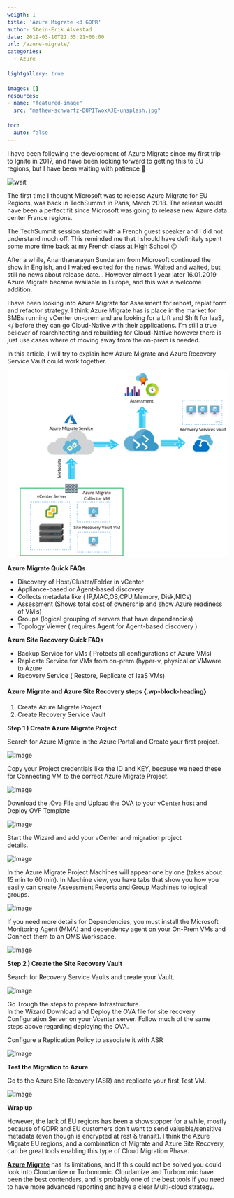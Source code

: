 ```yaml
---
weigth: 1
title: 'Azure Migrate <3 GDPR'
author: Stein-Erik Alvestad
date: 2019-03-10T21:35:21+00:00
url: /azure-migrate/
categories:
  - Azure

lightgallery: true

images: []
resources:
- name: "featured-image"
  src: "mathew-schwartz-DUPITwoxXJE-unsplash.jpg"

toc:
  auto: false
---
```



I have been following the development of Azure Migrate since my first trip to Ignite in 2017,&nbsp;and have been looking forward to getting this to EU regions, but I have been waiting with patience 🙂 

![wait](https://media.giphy.com/media/tXL4FHPSnVJ0A/giphy.gif)

The first time I thought Microsoft was to release Azure Migrate for EU Regions, was back in TechSummit in Paris, March 2018. The release would have been a perfect fit since Microsoft was going to release new Azure data center France regions. 

The TechSummit session started with a French guest speaker and I did not understand much off. This reminded me that I should have definitely spent some more time back at my French class at High School 😯

After a while, Ananthanarayan Sundaram from Microsoft continued the show in English, and I waited excited for the news. Waited and waited, but still no news about release date… However almost 1 year later 16.01.2019 Azure Migrate became available in Europe, and this was a welcome addition. 

I have been looking into Azure Migrate for Assesment for rehost, replat form and refactor strategy. I think Azure Migrate has is place in the market for SMBs running vCenter on-prem and are looking for a Lift and Shift for IaaS,</ before they can go Cloud-Native with their applications. I’m still a true believer of rearchitecting and rebuilding for Cloud-Native however there is just use cases where of moving away from the on-prem is needed. 

In this article, I will try to explain how Azure Migrate and Azure Recovery Service Vault could work together. 

![Image](./Azure-Migrate-HLD.png)

**Azure Migrate Quick FAQs**

  * Discovery of Host/Cluster/Folder in vCenter
  * Appliance-based or Agent-based discovery
  * Collects metadata like ( IP,MAC,OS,CPU,Memory, Disk,NICs)
  * Assessment (Shows total cost of ownership and show Azure readiness of VM&#8217;s)
  * Groups (logical grouping of servers that have dependencies)
  * Topology Viewer ( requires Agent for Agent-based discovery ) 

**Azure Site Recovery Quick FAQs**

  * Backup Service for VMs ( Protects all configurations of Azure VMs)
  * Replicate Service for VMs from on-prem (hyper-v, physical or VMware to Azure
  * Recovery Service ( Restore, Replicate of IaaS VMs)

#### Azure Migrate and Azure Site Recovery steps {.wp-block-heading}

  1. Create Azure Migrate Project
  2. Create Recovery Service Vault

**Step 1 ) Create Azure Migrate Project**

Search for Azure Migrate in the Azure Portal and Create your first project. 

![Image](/wp-content/uploads/2019/03/Azure-Migrate_step2.png)


Copy your Project credentials like the ID and KEY, because we need these for Connecting VM to the correct Azure Migrate Project.

![Image](/wp-content/uploads/2019/03/Azure-Migrate_step4.png)


Download the .Ova File and Upload the OVA to your vCenter host and Deploy OVF Template

![Image](/wp-content/uploads/2019/03//Deploy-OVA-Azure-Migrate.png)


Start the Wizard and add your vCenter and migration project  
details.

![Image](/wp-content/uploads/2019/03/Azure_MigrateVM_setup2.png)

In the Azure Migrate Project Machines will appear one by one (takes about 15 min to 60 min). In Machine view, you have tabs that show you how you easily can create Assessment Reports and Group Machines to logical groups.

![Image](/wp-content/uploads/2019/03/Discoverd-Machines.png)

If you need more details for Dependencies, you must install the Microsoft Monitoring Agent (MMA) and dependency agent on your On-Prem VMs and Connect them to an OMS Workspace. 

![Image](/wp-content/uploads/2019/03//donwload-and-install-dpendeices.png)


**Step 2 ) Create the Site Recovery Vault**

Search for Recovery Service Vaults and create your Vault.

![Image](/wp-content/uploads/2019/03/Recovery-Services-vault-create-1.png)



Go Trough the steps to prepare Infrastructure.  
In the Wizard Download and Deploy the OVA file for site recovery Configuration Server on your Vcenter server. Follow much of the same steps above regarding deploying the OVA.  
  
Configure a Replication Policy to associate it with ASR

![Image](/wp-content/uploads/2019/03/2018-11-22-09_31_27--1024x518.png)


**Test the Migration to Azure**

Go to the Azure Site Recovery (ASR) and replicate your first Test VM. 

![Image](/wp-content/uploads/2019/03/Azure-test-migration-replication.png)


**Wrap up**

However, the lack of EU regions has been a showstopper for a while, mostly because of GDPR and EU customers don&#8217;t want to send valuable/sensitive metadata (even though is encrypted at rest & transit). I think the Azure Migrate EU regions, and a combination of Migrate and Azure Site Recovery, can be great tools enabling this type of Cloud Migration Phase. 

[**Azure Migrate**][1] has its limitations, and If this could not be solved you could look into Cloudamize or Turbonomic. Cloudamize and Turbonomic have been the best contenders, and is probably one of the best tools if you need to have more advanced reporting and have a clear Multi-cloud strategy.

 [1]: https://docs.microsoft.com/en-us/azure/migrate/migrate-overview
